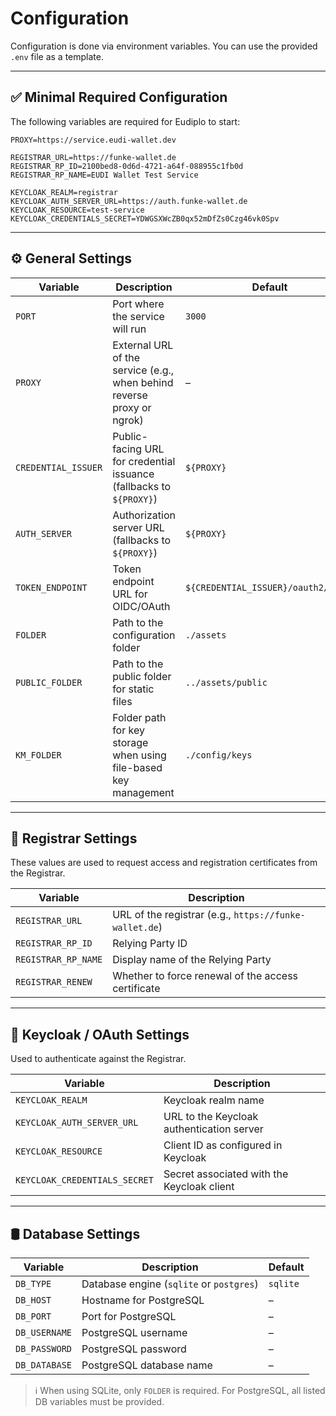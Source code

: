 # Configuration

Configuration is done via environment variables. You can use the provided `.env` file as a template.

---

## ✅ Minimal Required Configuration

The following variables are required for Eudiplo to start:

```env
PROXY=https://service.eudi-wallet.dev

REGISTRAR_URL=https://funke-wallet.de
REGISTRAR_RP_ID=2100bed8-0d6d-4721-a64f-088955c1fb0d
REGISTRAR_RP_NAME=EUDI Wallet Test Service

KEYCLOAK_REALM=registrar
KEYCLOAK_AUTH_SERVER_URL=https://auth.funke-wallet.de
KEYCLOAK_RESOURCE=test-service
KEYCLOAK_CREDENTIALS_SECRET=YDWGSXWcZB0qx52mDfZs0Czg46vk0Spv
```

---

## ⚙️ General Settings

| Variable              | Description                                                                                       | Default                             |
|-----------------------|---------------------------------------------------------------------------------------------------|-------------------------------------|
| `PORT`                | Port where the service will run                                                                   | `3000`                              |
| `PROXY`               | External URL of the service (e.g., when behind reverse proxy or ngrok)                            | –                                   |
| `CREDENTIAL_ISSUER`   | Public-facing URL for credential issuance (fallbacks to `${PROXY}`)                               | `${PROXY}`                          |
| `AUTH_SERVER`         | Authorization server URL (fallbacks to `${PROXY}`)                                                | `${PROXY}`                          |
| `TOKEN_ENDPOINT`      | Token endpoint URL for OIDC/OAuth                                                                 | `${CREDENTIAL_ISSUER}/oauth2/token`|
| `FOLDER`              | Path to the configuration folder                                                                  | `./assets`                          |
| `PUBLIC_FOLDER`       | Path to the public folder for static files                                                        | `../assets/public`                  |
| `KM_FOLDER`           | Folder path for key storage when using file-based key management                                  | `./config/keys`                     |

---

## 🧾 Registrar Settings

These values are used to request access and registration certificates from the Registrar.

| Variable                      | Description                                            |
|-------------------------------|--------------------------------------------------------|
| `REGISTRAR_URL`               | URL of the registrar (e.g., `https://funke-wallet.de`) |
| `REGISTRAR_RP_ID`             | Relying Party ID                                       |
| `REGISTRAR_RP_NAME`           | Display name of the Relying Party                      |
| `REGISTRAR_RENEW`             | Whether to force renewal of the access certificate     |

---

## 🔐 Keycloak / OAuth Settings

Used to authenticate against the Registrar.

| Variable                      | Description                                            |
|-------------------------------|--------------------------------------------------------|
| `KEYCLOAK_REALM`              | Keycloak realm name                                    |
| `KEYCLOAK_AUTH_SERVER_URL`    | URL to the Keycloak authentication server              |
| `KEYCLOAK_RESOURCE`           | Client ID as configured in Keycloak                   |
| `KEYCLOAK_CREDENTIALS_SECRET` | Secret associated with the Keycloak client             |

---

## 🛢️ Database Settings

| Variable      | Description                         | Default        |
|---------------|-------------------------------------|----------------|
| `DB_TYPE`     | Database engine (`sqlite` or `postgres`) | `sqlite`   |
| `DB_HOST`     | Hostname for PostgreSQL              | –              |
| `DB_PORT`     | Port for PostgreSQL                  | –              |
| `DB_USERNAME` | PostgreSQL username                  | –              |
| `DB_PASSWORD` | PostgreSQL password                  | –              |
| `DB_DATABASE` | PostgreSQL database name             | –              |

> ℹ️ When using SQLite, only `FOLDER` is required. For PostgreSQL, all listed DB variables must be provided.
